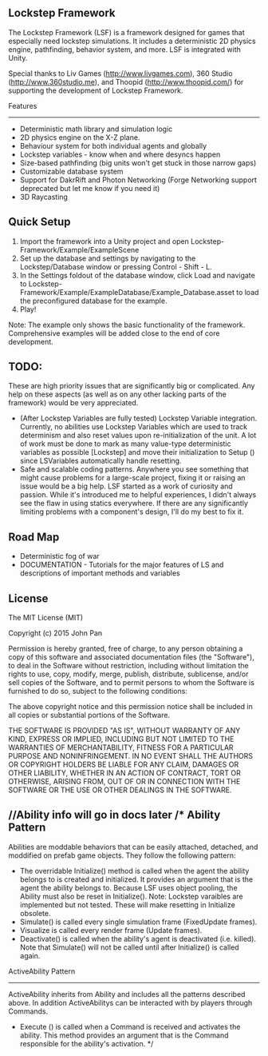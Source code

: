 Lockstep Framework
------------------------
The Lockstep Framework (LSF) is a framework designed for games that especially need lockstep simulations. It includes a deterministic 2D physics engine, pathfinding, behavior system, and more. LSF is integrated with Unity.

Special thanks to Liv Games (http://www.livgames.com), 360 Studio (http://www.360studio.me), and Thoopid (http://www.thoopid.com/) for supporting the development of Lockstep Framework.

Features
__________
- Deterministic math library and simulation logic
- 2D physics engine on the X-Z plane.
- Behaviour system for both individual agents and globally
- Lockstep variables - know when and where desyncs happen
- Size-based pathfinding (big units won't get stuck in those narrow gaps)
- Customizable database system
- Support for DakrRift and Photon Networking (Forge Networking support deprecated but let me know if you need it)
- 3D Raycasting

Quick Setup
-----------
1. Import the framework into a Unity project and open Lockstep-Framework/Example/ExampleScene
2. Set up the database and settings by navigating to the Lockstep/Database window or pressing Control - Shift - L.
3. In the Settings foldout of the database window, click Load and navigate to Lockstep-Framework/Example/ExampleDatabase/Example_Database.asset to load the preconfigured database for the example.
4. Play!

Note: The example only shows the basic functionality of the framework. Comprehensive examples will be added close to the end of core development.

TODO:
-------
These are high priority issues that are significantly big or complicated. Any help on these aspects (as well as on any other lacking parts of the framework) would be very appreciated.
- (After Lockstep Variables are fully tested) Lockstep Variable integration. Currently, no abilities use Lockstep Variables which are used to track determinism and also reset values upon re-initialization of the unit. A lot of work must be done to mark as many value-type deterministic variables as possible [Lockstep] and move their initialization to Setup () since LSVariables automatically handle resetting.
- Safe and scalable coding patterns. Anywhere you see something that might cause problems for a large-scale project, fixing it or raising an issue would be a big help. LSF started as a work of curiosity and passion. While it's introduced me to helpful experiences, I didn't always see the flaw in using statics everywhere. If there are any significantly limiting problems with a component's design, I'll do my best to fix it.

Road Map
---------
- Deterministic fog of war
- DOCUMENTATION - Tutorials for the major features of LS and descriptions of important methods and variables

License
--------
The MIT License (MIT)

Copyright (c) 2015 John Pan

Permission is hereby granted, free of charge, to any person obtaining a copy
of this software and associated documentation files (the "Software"), to deal
in the Software without restriction, including without limitation the rights
to use, copy, modify, merge, publish, distribute, sublicense, and/or sell
copies of the Software, and to permit persons to whom the Software is
furnished to do so, subject to the following conditions:

The above copyright notice and this permission notice shall be included in all
copies or substantial portions of the Software.

THE SOFTWARE IS PROVIDED "AS IS", WITHOUT WARRANTY OF ANY KIND, EXPRESS OR
IMPLIED, INCLUDING BUT NOT LIMITED TO THE WARRANTIES OF MERCHANTABILITY,
FITNESS FOR A PARTICULAR PURPOSE AND NONINFRINGEMENT. IN NO EVENT SHALL THE
AUTHORS OR COPYRIGHT HOLDERS BE LIABLE FOR ANY CLAIM, DAMAGES OR OTHER
LIABILITY, WHETHER IN AN ACTION OF CONTRACT, TORT OR OTHERWISE, ARISING FROM,
OUT OF OR IN CONNECTION WITH THE SOFTWARE OR THE USE OR OTHER DEALINGS IN THE
SOFTWARE.

//Ability info will go in docs later
/*
Ability Pattern
----------------
Abilities are moddable behaviors that can be easily attached, detached, and moddified on prefab game objects. They follow the following pattern:
- The overridable Initialize() method is called when the agent the ability belongs to is created and initialized. It provides an argument that is the agent the ability belongs to. Because LSF uses object pooling, the Ability must also be reset in Initialize(). Note: Lockstep varaibles are implemented but not tested. These will make resetting in Initialize obsolete.
- Simulate() is called every single simulation frame (FixedUpdate frames).
- Visualize is called every render frame (Update frames).
- Deactivate() is called when the ability's agent is deactivated (i.e. killed). Note that Simulate() will not be called until after Initialize() is called again.

ActiveAbility Pattern
_____________________________
ActiveAbility inherits from Ability and includes all the patterns described above. In addition ActiveAbilitys can be interacted with by players through Commands.
- Execute () is called when a Command is received and activates the ability. This method provides an argument that is the Command responsible for the ability's activation.
 */

